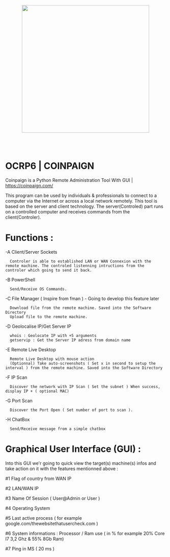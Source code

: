 <p align="center">
    <img src="https://coinpaign.com/wp-content/themes/thefox/images/logo1.png" width="400" />
</p>
 
<br><br>

# OCRP6 | COINPAIGN

Coinpaign is a Python Remote Administration Tool With GUI | https://coinpaign.com/

This program can be used by individuals & professionals to connect to a computer via the Internet or across a local network remotely. This tool is based on the server and client technology. The server(Controled) part runs on a controlled computer and receives commands from the client(Controler).

# Functions :

 -A Client/Server Sockets
 
      Controler is able to established LAN or WAN Connexion with the remote machine. The controled listenning intructions from the controler which going to send it back.
      
 -B PowerShell
 
      Send/Receive OS Commands.
      
 -C File Manager ( Inspire from fman ) - Going to develop this feature later
      
      Download file from the remote machine. Saved into the Software Directory
      Upload file to the remote machine.
      
 -D Geolocalise IP/Get Server IP
 
      whois : Geolocate IP with +5 arguments
      getservip : Get the Server IP adress from domain name
       
 -E Remote Live Desktop
 
      Remote Live Desktop with mouse action  
      (Optionnal) Take auto-screenshots ( Set x in second to setup the interval ) from the remote machine. Saved into the Software Directory 
      
 -F IP Scan
      
      Discover the network with IP Scan ( Set the subnet ) When success, display IP + ( optional MAC)
      
 -G Port Scan
 
      Discover the Port Open ( Set number of port to scan ).
      
 -H ChatBox 
      
      Send/Receive message from a simple chatbox
      
# Graphical User Interface (GUI) : 

Into this GUI we'r going to quick view the target(s) machine(s) infos and take action on it with the features mentionned above : 

#1 Flag of country from WAN IP 

#2 LAN/WAN IP 

#3 Name Of Session ( User@Admin or User ) 

#4 Operating System 

#5 Last active process ( for example google.com/thewebsitethatusercheck.com ) 

#6 System informations : Processor / Ram use ( in % for example 20% Core I7 3,2 Ghz & 55% 8Gb Ram) 

#7 Ping in MS ( 20 ms )
